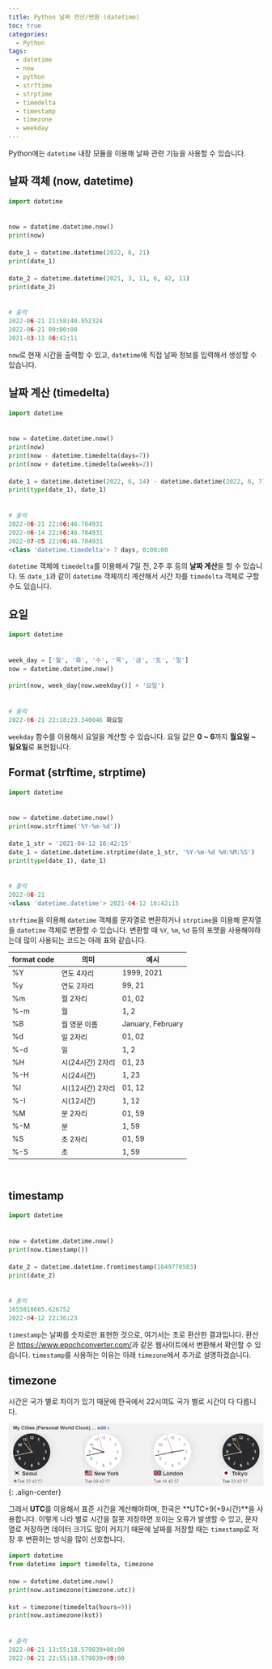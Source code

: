 ```yaml
---
title: Python 날짜 연산/변환 (datetime)
toc: true
categories:
  - Python
tags:
  - datetime
  - now
  - python
  - strftime
  - strptime
  - timedelta
  - timestamp
  - timezone
  - weekday
---
```


Python에는 `datetime` 내장 모듈을 이용해 날짜 관련 기능을 사용할 수 있습니다.

## **날짜 객체 (now, datetime)**

```python
import datetime


now = datetime.datetime.now()
print(now)

date_1 = datetime.datetime(2022, 6, 21)
print(date_1)

date_2 = datetime.datetime(2021, 3, 11, 6, 42, 11)
print(date_2)


# 출력
2022-06-21 21:58:40.852324
2022-06-21 00:00:00
2021-03-11 06:42:11
```

`now`로 현재 시간을 출력할 수 있고, `datetime`에 직접 날짜 정보를 입력해서 생성할 수 있습니다.
<br>

## **날짜 계산 (timedelta)**

```python
import datetime


now = datetime.datetime.now()
print(now)
print(now - datetime.timedelta(days=7))
print(now + datetime.timedelta(weeks=2))

date_1 = datetime.datetime(2022, 6, 14) - datetime.datetime(2022, 6, 7)
print(type(date_1), date_1)


# 출력
2022-06-21 22:06:46.784931
2022-06-14 22:06:46.784931
2022-07-05 22:06:46.784931
<class 'datetime.timedelta'> 7 days, 0:00:00
```

`datetime` 객체에 `timedelta`를 이용해서 7일 전, 2주 후 등의 **날짜 계산**을 할 수 있습니다. 또 `date_1`과 같이 `datetime` 객체끼리 계산해서 시간 차를 `timedelta` 객체로 구할 수도 있습니다.
<br>

## **요일**

```python
import datetime


week_day = ['월', '화', '수', '목', '금', '토', '일']
now = datetime.datetime.now()

print(now, week_day[now.weekday()] + '요일')


# 출력
2022-06-21 22:18:23.340046 화요일
```

`weekday` 함수를 이용해서 요일을 계산할 수 있습니다. 요일 값은 **0 ~ 6**까지 **월요일 ~ 일요일**로 표현됩니다.
<br>

## **Format (strftime, strptime)**

```python
import datetime


now = datetime.datetime.now()
print(now.strftime('%Y-%m-%d'))

date_1_str = '2021-04-12 16:42:15'
date_1 = datetime.datetime.strptime(date_1_str, '%Y-%m-%d %H:%M:%S')
print(type(date_1), date_1)


# 출력
2022-06-21
<class 'datetime.datetime'> 2021-04-12 16:42:15
```

`strftime`을 이용해 `datetime` 객체를 문자열로 변환하거나 `strptime`을 이용해 문자열을 `datetime` 객체로 변환할 수 있습니다. 변환할 때 `%Y`, `%m`, `%d` 등의 포맷을 사용해야하는데 많이 사용되는 코드는 아래 표와 같습니다.

| **format code** | **의미** | **예시** |
| --- | --- | --- |
| %Y | 연도 4자리 | 1999, 2021 |
| %y | 연도 2자리 | 99, 21 |
| %m | 월 2자리 | 01, 02 |
| %-m | 월 | 1, 2 |
| %B | 월 영문 이름 | January, February |
| %d | 일 2자리 | 01, 02 |
| %-d | 일 | 1, 2 |
| %H | 시(24시간) 2자리 | 01, 23 |
| %-H | 시(24시간) | 1, 23 |
| %I | 시(12시간) 2자리 | 01, 12 |
| %-I | 시(12시간) | 1, 12 |
| %M | 분 2자리 | 01, 59 |
| %-M | 분 | 1, 59 |
| %S | 초 2자리 | 01, 59 |
| %-S | 초 | 1, 59 |

<br>

## **timestamp**

```python
import datetime


now = datetime.datetime.now()
print(now.timestamp())

date_2 = datetime.datetime.fromtimestamp(1649770583)
print(date_2)


# 출력
1655818685.626752
2022-04-12 22:36:23
```

`timestamp`는 날짜를 숫자로만 표현한 것으로, 여기서는 초로 환산한 결과입니다. 환산은 <https://www.epochconverter.com/>과 같은 웹사이트에서 변환해서 확인할 수 있습니다. `timestamp`를 사용하는 이유는 아래 `timezone`에서 추가로 설명하겠습니다.
<br>

## **timezone**

시간은 국가 별로 차이가 있기 때문에 한국에서 22시여도 국가 별로 시간이 다 다릅니다.

![](/assets/images/posts/2022-6-21-tistory-post-53/img-1.png){: .align-center}

그래서 **UTC**를 이용해서 표준 시간을 계산해야하며, 한국은 **UTC+9(+9시간)**을 사용합니다. 이렇게 나라 별로 시간을 잘못 저장하면 꼬이는 오류가 발생할 수 있고, 문자열로 저장하면 데이터 크기도 많이 커지기 때문에 날짜를 저장할 때는 `timestamp`로 저장 후 변환하는 방식을 많이 선호합니다.

```python
import datetime
from datetime import timedelta, timezone

now = datetime.datetime.now()
print(now.astimezone(timezone.utc))

kst = timezone(timedelta(hours=9))
print(now.astimezone(kst))


# 출력
2022-06-21 13:55:18.579839+00:00
2022-06-21 22:55:18.579839+09:00
```
